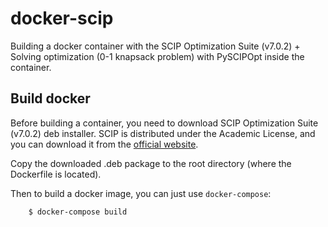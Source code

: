 # docker-scip

Building a docker container with the SCIP Optimization Suite (v7.0.2) + Solving optimization
(0-1 knapsack problem) with PySCIPOpt inside the container.

## Build docker

Before building a container, you need to download SCIP Optimization Suite (v7.0.2) deb installer.
SCIP is distributed under the Academic License, and you can download it from the [official website](https://www.scipopt.org/index.php#download).

Copy the downloaded .deb package to the root directory (where the Dockerfile is located).

Then to build a docker image, you can just use `docker-compose`:

```shell
    $ docker-compose build
```
